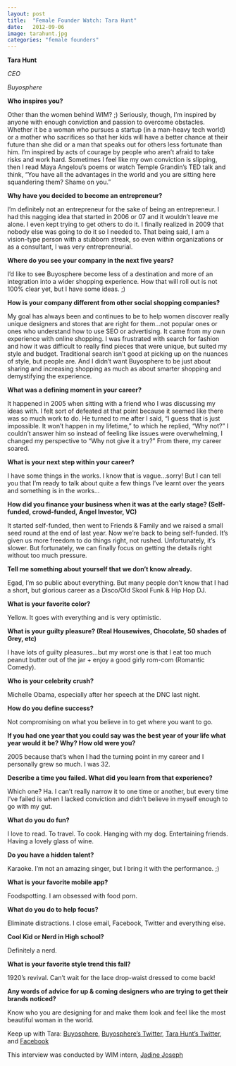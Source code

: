 ```yaml
---
layout: post
title:  "Female Founder Watch: Tara Hunt"
date:   2012-09-06
image: tarahunt.jpg
categories: "female founders"
---
```



__Tara Hunt__

_CEO_

_Buyosphere_

__Who inspires you?__

Other than the women behind WIM? ;) Seriously, though, I’m inspired by anyone with enough conviction and passion to overcome obstacles. Whether it be a woman who pursues a startup (in a man-heavy tech world) or a mother who sacrifices so that her kids will have a better chance at their future than she did or a man that speaks out for others less fortunate than him. I’m inspired by acts of courage by people who aren’t afraid to take risks and work hard. Sometimes I feel like my own conviction is slipping, then I read Maya Angelou’s poems or watch Temple Grandin’s TED talk and think, “You have all the advantages in the world and you are sitting here squandering them? Shame on you.”
 
__Why have you decided to become an entrepreneur?__

I’m definitely not an entrepreneur for the sake of being an entrepreneur. I had this nagging idea that started in 2006 or 07 and it wouldn’t leave me alone. I even kept trying to get others to do it. I finally realized in 2009 that nobody else was going to do it so I needed to. That being said, I am a vision-type person with a stubborn streak, so even within organizations or as a consultant, I was very entrepreneurial.
 
__Where do you see your company in the next five years?__

I’d like to see Buyosphere become less of a destination and more of an integration into a wider shopping experience. How that will roll out is not 100% clear yet, but I have some ideas. ;)
 
__How is your company different from other social shopping companies?__

My goal has always been and continues to be to help women discover really unique designers and stores that are right for them…not popular ones or ones who understand how to use SEO or advertising. It came from my own experience with online shopping. I was frustrated with search for fashion and how it was difficult to really find pieces that were unique, but suited my style and budget. Traditional search isn’t good at picking up on the nuances of style, but people are. And I didn’t want Buyosphere to be just about sharing and increasing shopping as much as about smarter shopping and demystifying the experience.
 
__What was a defining moment in your career?__

It happened in 2005 when sitting with a friend who I was discussing my ideas with. I felt sort of defeated at that point because it seemed like there was so much work to do. He turned to me after I said, “I guess that is just impossible. It won’t happen in my lifetime,” to which he replied, “Why not?” I couldn’t answer him so instead of feeling like issues were overwhelming, I changed my perspective to “Why not give it a try?” From there, my career soared.
 
__What is your next step within your career?__

I have some things in the works. I know that is vague…sorry! But I can tell you that I’m ready to talk about quite a few things I’ve learnt over the years and something is in the works…
 
__How did you finance your business when it was at the early stage? (Self-funded, crowd-funded, Angel Investor, VC)__

It started self-funded, then went to Friends & Family and we raised a small seed round at the end of last year. Now we’re back to being self-funded. It’s given us more freedom to do things right, not rushed. Unfortunately, it’s slower. But fortunately, we can finally focus on getting the details right without too much pressure.
 
__Tell me something about yourself that we don’t know already.__

Egad, I’m so public about everything. But many people don’t know that I had a short, but glorious career as a Disco/Old Skool Funk & Hip Hop DJ.
 
__What is your favorite color?__

Yellow. It goes with everything and is very optimistic.
 
__What is your guilty pleasure? (Real Housewives, Chocolate, 50 shades of Grey, etc)__

I have lots of guilty pleasures…but my worst one is that I eat too much peanut butter out of the jar + enjoy a good girly rom-com (Romantic Comedy).
 
__Who is your celebrity crush?__

Michelle Obama, especially after her speech at the DNC last night.
 
__How do you define success?__

Not compromising on what you believe in to get where you want to go.
 
__If you had one year that you could say was the best year of your life what year would it be? Why? How old were you?__

2005 because that’s when I had the turning point in my career and I personally grew so much. I was 32.
 
__Describe a time you failed. What did you learn from that experience?__

Which one? Ha. I can’t really narrow it to one time or another, but every time I’ve failed is when I lacked conviction and didn’t believe in myself enough to go with my gut.
 
__What do you do fun?__

I love to read. To travel. To cook. Hanging with my dog. Entertaining friends. Having a lovely glass of wine.
 
__Do you have a hidden talent?__

Karaoke. I’m not an amazing singer, but I bring it with the performance. ;)
 
__What is your favorite mobile app?__

Foodspotting. I am obsessed with food porn.
 
__What do you do to help focus?__

Eliminate distractions. I close email, Facebook, Twitter and everything else.
 
__Cool Kid or Nerd in High school?__

Definitely a nerd.
 
__What is your favorite style trend this fall?__

1920’s revival. Can’t wait for the lace drop-waist dressed to come back!
 
__Any words of advice for up & coming designers who are trying to get their brands noticed?__

Know who you are designing for and make them look and feel like the most beautiful woman in the world.
 
Keep up with Tara: [Buyosphere][b], [Buyosphere’s Twitter][bt], [Tara Hunt’s Twitter][tt], and [Facebook][fb]
 
This interview was conducted by WIM intern, [Jadine Joseph][jj]


[b]: http://buyosphere.com/
[bt]: https://twitter.com/buyosphere
[tt]: https://twitter.com/missrogue
[fb]: https://www.facebook.com/Buyosphere
[jj]: https://twitter.com/JadELITE